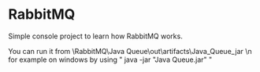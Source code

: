 # RabbitMQ
Simple console project to learn how RabbitMQ works.

You can run it from \RabbitMQ\Java Queue\out\artifacts\Java_Queue_jar \n
for example on windows by using " java -jar "Java Queue.jar" "
